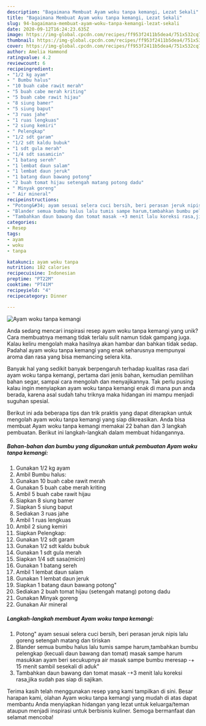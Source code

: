 ```yaml
---
description: "Bagaimana Membuat Ayam woku tanpa kemangi, Lezat Sekali"
title: "Bagaimana Membuat Ayam woku tanpa kemangi, Lezat Sekali"
slug: 94-bagaimana-membuat-ayam-woku-tanpa-kemangi-lezat-sekali
date: 2020-09-12T16:24:23.635Z
image: https://img-global.cpcdn.com/recipes/ff953f2411b5dea4/751x532cq70/ayam-woku-tanpa-kemangi-foto-resep-utama.jpg
thumbnail: https://img-global.cpcdn.com/recipes/ff953f2411b5dea4/751x532cq70/ayam-woku-tanpa-kemangi-foto-resep-utama.jpg
cover: https://img-global.cpcdn.com/recipes/ff953f2411b5dea4/751x532cq70/ayam-woku-tanpa-kemangi-foto-resep-utama.jpg
author: Amelia Hammond
ratingvalue: 4.2
reviewcount: 6
recipeingredient:
- "1/2 kg ayam"
- " Bumbu halus"
- "10 buah cabe rawit merah"
- "5 buah cabe merah kriting"
- "5 buah cabe rawit hijau"
- "8 siung bamer"
- "5 siung baput"
- "3 ruas jahe"
- "1 ruas lengkuas"
- "2 siung kemiri"
- " Pelengkap"
- "1/2 sdt garam"
- "1/2 sdt kaldu bubuk"
- "1 sdt gula merah"
- "1/4 sdt sasamicin"
- "1 batang sereh"
- "1 lembat daun salam"
- "1 lembat daun jeruk"
- "1 batang daun bawang potong"
- "2 buah tomat hijau setengah matang potong dadu"
- " Minyak goreng"
- " Air mineral"
recipeinstructions:
- "Potong&#34; ayam sesuai selera cuci bersih, beri perasan jeruk nipis lalu goreng setengah matang dan tiriskan"
- "Blander semua bumbu halus lalu tumis sampe harum,tambahkan bumbu pelengkap (kecuali daun bawang dan tomat) masak sampe harum masukkan ayam beri secukupnya air masak sampe bumbu meresap -+ 15 menit sambil sesekali di aduk&#34;"
- "Tambahkan daun bawang dan tomat masak -+3 menit lalu koreksi rasa,jika sudah pas siap di sajikan."
categories:
- Resep
tags:
- ayam
- woku
- tanpa

katakunci: ayam woku tanpa 
nutrition: 182 calories
recipecuisine: Indonesian
preptime: "PT22M"
cooktime: "PT41M"
recipeyield: "4"
recipecategory: Dinner

---
```



![Ayam woku tanpa kemangi](https://img-global.cpcdn.com/recipes/ff953f2411b5dea4/751x532cq70/ayam-woku-tanpa-kemangi-foto-resep-utama.jpg)

Anda sedang mencari inspirasi resep ayam woku tanpa kemangi yang unik? Cara membuatnya memang tidak terlalu sulit namun tidak gampang juga. Kalau keliru mengolah maka hasilnya akan hambar dan bahkan tidak sedap. Padahal ayam woku tanpa kemangi yang enak seharusnya mempunyai aroma dan rasa yang bisa memancing selera kita.

Banyak hal yang sedikit banyak berpengaruh terhadap kualitas rasa dari ayam woku tanpa kemangi, pertama dari jenis bahan, kemudian pemilihan bahan segar, sampai cara mengolah dan menyajikannya. Tak perlu pusing kalau ingin menyiapkan ayam woku tanpa kemangi enak di mana pun anda berada, karena asal sudah tahu triknya maka hidangan ini mampu menjadi suguhan spesial.




Berikut ini ada beberapa tips dan trik praktis yang dapat diterapkan untuk mengolah ayam woku tanpa kemangi yang siap dikreasikan. Anda bisa membuat Ayam woku tanpa kemangi memakai 22 bahan dan 3 langkah pembuatan. Berikut ini langkah-langkah dalam membuat hidangannya.

<!--inarticleads1-->

##### Bahan-bahan dan bumbu yang digunakan untuk pembuatan Ayam woku tanpa kemangi:

1. Gunakan 1/2 kg ayam
1. Ambil  Bumbu halus:
1. Gunakan 10 buah cabe rawit merah
1. Gunakan 5 buah cabe merah kriting
1. Ambil 5 buah cabe rawit hijau
1. Siapkan 8 siung bamer
1. Siapkan 5 siung baput
1. Sediakan 3 ruas jahe
1. Ambil 1 ruas lengkuas
1. Ambil 2 siung kemiri
1. Siapkan  Pelengkap:
1. Gunakan 1/2 sdt garam
1. Gunakan 1/2 sdt kaldu bubuk
1. Gunakan 1 sdt gula merah
1. Siapkan 1/4 sdt sasa(micin)
1. Gunakan 1 batang sereh
1. Ambil 1 lembat daun salam
1. Gunakan 1 lembat daun jeruk
1. Siapkan 1 batang daun bawang potong&#34;
1. Sediakan 2 buah tomat hijau (setengah matang) potong dadu
1. Gunakan  Minyak goreng
1. Gunakan  Air mineral




<!--inarticleads2-->

##### Langkah-langkah membuat Ayam woku tanpa kemangi:

1. Potong&#34; ayam sesuai selera cuci bersih, beri perasan jeruk nipis lalu goreng setengah matang dan tiriskan
1. Blander semua bumbu halus lalu tumis sampe harum,tambahkan bumbu pelengkap (kecuali daun bawang dan tomat) masak sampe harum masukkan ayam beri secukupnya air masak sampe bumbu meresap -+ 15 menit sambil sesekali di aduk&#34;
1. Tambahkan daun bawang dan tomat masak -+3 menit lalu koreksi rasa,jika sudah pas siap di sajikan.




Terima kasih telah menggunakan resep yang kami tampilkan di sini. Besar harapan kami, olahan Ayam woku tanpa kemangi yang mudah di atas dapat membantu Anda menyiapkan hidangan yang lezat untuk keluarga/teman ataupun menjadi inspirasi untuk berbisnis kuliner. Semoga bermanfaat dan selamat mencoba!
